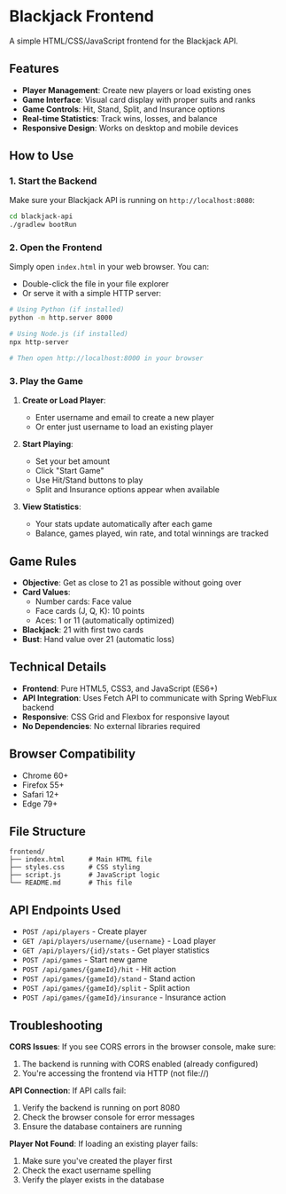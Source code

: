 # Blackjack Frontend

A simple HTML/CSS/JavaScript frontend for the Blackjack API.

## Features

- **Player Management**: Create new players or load existing ones
- **Game Interface**: Visual card display with proper suits and ranks
- **Game Controls**: Hit, Stand, Split, and Insurance options
- **Real-time Statistics**: Track wins, losses, and balance
- **Responsive Design**: Works on desktop and mobile devices

## How to Use

### 1. Start the Backend
Make sure your Blackjack API is running on `http://localhost:8080`:

```bash
cd blackjack-api
./gradlew bootRun
```

### 2. Open the Frontend
Simply open `index.html` in your web browser. You can:
- Double-click the file in your file explorer
- Or serve it with a simple HTTP server:

```bash
# Using Python (if installed)
python -m http.server 8000

# Using Node.js (if installed)
npx http-server

# Then open http://localhost:8000 in your browser
```

### 3. Play the Game

1. **Create or Load Player**:
   - Enter username and email to create a new player
   - Or enter just username to load an existing player

2. **Start Playing**:
   - Set your bet amount
   - Click "Start Game"
   - Use Hit/Stand buttons to play
   - Split and Insurance options appear when available

3. **View Statistics**:
   - Your stats update automatically after each game
   - Balance, games played, win rate, and total winnings are tracked

## Game Rules

- **Objective**: Get as close to 21 as possible without going over
- **Card Values**: 
  - Number cards: Face value
  - Face cards (J, Q, K): 10 points
  - Aces: 1 or 11 (automatically optimized)
- **Blackjack**: 21 with first two cards
- **Bust**: Hand value over 21 (automatic loss)

## Technical Details

- **Frontend**: Pure HTML5, CSS3, and JavaScript (ES6+)
- **API Integration**: Uses Fetch API to communicate with Spring WebFlux backend
- **Responsive**: CSS Grid and Flexbox for responsive layout
- **No Dependencies**: No external libraries required

## Browser Compatibility

- Chrome 60+
- Firefox 55+
- Safari 12+
- Edge 79+

## File Structure

```
frontend/
├── index.html      # Main HTML file
├── styles.css      # CSS styling
├── script.js       # JavaScript logic
└── README.md       # This file
```

## API Endpoints Used

- `POST /api/players` - Create player
- `GET /api/players/username/{username}` - Load player
- `GET /api/players/{id}/stats` - Get player statistics
- `POST /api/games` - Start new game
- `POST /api/games/{gameId}/hit` - Hit action
- `POST /api/games/{gameId}/stand` - Stand action
- `POST /api/games/{gameId}/split` - Split action
- `POST /api/games/{gameId}/insurance` - Insurance action

## Troubleshooting

**CORS Issues**: If you see CORS errors in the browser console, make sure:
1. The backend is running with CORS enabled (already configured)
2. You're accessing the frontend via HTTP (not file://)

**API Connection**: If API calls fail:
1. Verify the backend is running on port 8080
2. Check the browser console for error messages
3. Ensure the database containers are running

**Player Not Found**: If loading an existing player fails:
1. Make sure you've created the player first
2. Check the exact username spelling
3. Verify the player exists in the database 